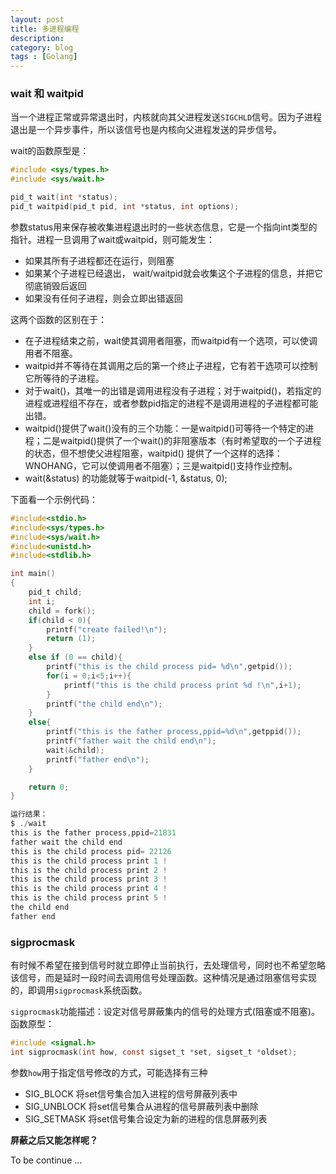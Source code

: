```yaml
---
layout: post
title: 多进程编程
description: 
category: blog
tags : [Golang]
---
```


### wait 和 waitpid

当一个进程正常或异常退出时，内核就向其父进程发送`SIGCHLD`信号。因为子进程退出是一个异步事件，所以该信号也是内核向父进程发送的异步信号。

wait的函数原型是：

```C
#include <sys/types.h>
#include <sys/wait.h>

pid_t wait(int *status);
pid_t waitpid(pid_t pid, int *status, int options);
```

参数status用来保存被收集进程退出时的一些状态信息，它是一个指向int类型的指针。进程一旦调用了wait或waitpid，则可能发生：

- 如果其所有子进程都还在运行，则阻塞
- 如果某个子进程已经退出， wait/waitpid就会收集这个子进程的信息，并把它彻底销毁后返回
- 如果没有任何子进程，则会立即出错返回　　　　

这两个函数的区别在于：

- 在子进程结束之前，wait使其调用者阻塞，而waitpid有一个选项，可以使调用者不阻塞。
- waitpid并不等待在其调用之后的第一个终止子进程，它有若干选项可以控制它所等待的子进程。
- 对于wait()，其唯一的出错是调用进程没有子进程；对于waitpid()，若指定的进程或进程组不存在，或者参数pid指定的进程不是调用进程的子进程都可能出错。
- waitpid()提供了wait()没有的三个功能：一是waitpid()可等待一个特定的进程；二是waitpid()提供了一个wait()的非阻塞版本（有时希望取的一个子进程的状态，但不想使父进程阻塞，waitpid() 提供了一个这样的选择：WNOHANG，它可以使调用者不阻塞）；三是waitpid()支持作业控制。
- wait(&status) 的功能就等于waitpid(-1, &status, 0);

下面看一个示例代码：

```C
#include<stdio.h>
#include<sys/types.h>
#include<sys/wait.h>
#include<unistd.h>
#include<stdlib.h>

int main()
{
    pid_t child;
    int i;
    child = fork();
    if(child < 0){
        printf("create failed!\n");
        return (1);
    }
    else if (0 == child){
        printf("this is the child process pid= %d\n",getpid());
        for(i = 0;i<5;i++){
            printf("this is the child process print %d !\n",i+1);
        }
        printf("the child end\n");
    }
    else{
        printf("this is the father process,ppid=%d\n",getppid());
        printf("father wait the child end\n");
        wait(&child);
        printf("father end\n");
    }

    return 0;
}

运行结果：
$ ./wait 
this is the father process,ppid=21831
father wait the child end
this is the child process pid= 22126
this is the child process print 1 !
this is the child process print 2 !
this is the child process print 3 !
this is the child process print 4 !
this is the child process print 5 !
the child end
father end
```

### sigprocmask

有时候不希望在接到信号时就立即停止当前执行，去处理信号，同时也不希望忽略该信号，而是延时一段时间去调用信号处理函数。这种情况是通过阻塞信号实现的，即调用`sigprocmask`系统函数。

`sigprocmask`功能描述：设定对信号屏蔽集内的信号的处理方式(阻塞或不阻塞)。函数原型：

```C
#include <signal.h>
int sigprocmask(int how, const sigset_t *set, sigset_t *oldset);
```

参数`how`用于指定信号修改的方式，可能选择有三种

- SIG_BLOCK   将set信号集合加入进程的信号屏蔽列表中
- SIG_UNBLOCK 将set信号集合从进程的信号屏蔽列表中删除
- SIG_SETMASK 将set信号集合设定为新的进程的信息屏蔽列表
 

**屏蔽之后又能怎样呢？**

To be continue ...
 